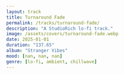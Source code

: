 ```yaml
---
layout: track
title: Turnaround Fade
permalink: /tracks/turnaround-fade/
description: "A StudioRich lo-fi track."
image: /assets/covers/turnaround-fade.webp
date: 2025-01-01
duration: "137.65"
album: "Stranger Vibes"
mood: [nan, nan, nan]
genre: [lo-fi, ambient, chillwave]
---
```

